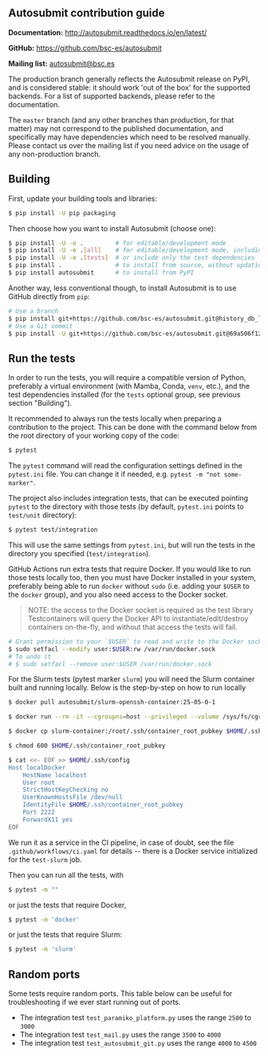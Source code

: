 ## Autosubmit contribution guide

**Documentation:** http://autosubmit.readthedocs.io/en/latest/

**GitHub:** https://github.com/bsc-es/autosubmit

**Mailing list:** autosubmit@bsc.es

The production branch generally reflects the Autosubmit release on PyPI,
and is considered stable: it should work 'out of the box' for the supported
backends. For a list of supported backends, please refer to the documentation.

The `master` branch (and any other branches than production, for that matter)
may not correspond to the published documentation, and specifically may have
dependencies which need to be resolved manually. Please contact us over the
mailing list if you need advice on the usage of any non-production branch.

## Building

First, update your building tools and libraries:

```bash
$ pip install -U pip packaging
```

Then choose how you want to install Autosubmit (choose one):

```bash
$ pip install -U -e .         # for editable/development mode
$ pip install -U -e .[all]    # for editable/development mode, including all dependencies
$ pip install -U -e .[tests]  # or include only the test dependencies
$ pip install .               # to install from source, without updating dependencies
$ pip install autosubmit      # to install from PyPI
```

Another way, less conventional though, to install Autosubmit is to use
GitHub directly from `pip`:

```bash
# Use a branch
$ pip install git+https://github.com/bsc-es/autosubmit.git@history_db_lint_fix
# Use a Git commit
$ pip install -U git+https://github.com/bsc-es/autosubmit.git@69a506f12c471b49fd021b3448b7d5bc215f1183
```

## Run the tests

In order to run the tests, you will require a compatible version of Python,
preferably a virtual environment (with Mamba, Conda, `venv`, etc.), and the
test dependencies installed (for the `tests` optional group, see previous
section "Building").

It recommended to always run the tests locally when preparing a contribution
to the project. This can be done with the command below from the root directory
of your working copy of the code:

```bash
$ pytest
```

The `pytest` command will read the configuration settings defined in the
`pytest.ini` file. You can change it if needed, e.g. `pytest -m "not some-marker"`.

The project also includes integration tests, that can be executed pointing
`pytest` to the directory with those tests (by default, `pytest.ini` points to
`test/unit` directory):

```bash
$ pytest test/integration
```

This will use the same settings from `pytest.ini`, but will run the tests in
the directory you specified (`test/integration`).

GitHub Actions run extra tests that require Docker. If you would like to run
those tests locally too, then you must have Docker installed in your system,
preferably being able to run `docker` without `sudo` (i.e. adding your `$USER`
to the `docker` group), and you also need access to the Docker socket.

> NOTE: the access to the Docker socket is required as the test library
>       Testcontainers will query the Docker API to instantiate/edit/destroy
>       containers on-the-fly, and without that access the tests will fail.

```bash
# Grant permission to your `$USER` to read and write to the Docker socket
$ sudo setfacl --modify user:$USER:rw /var/run/docker.sock
# To undo it
# $ sudo setfacl --remove user:$USER /var/run/docker.sock
```

For the Slurm tests (pytest marker `slurm`) you will need the Slurm container
built and running locally. Below is the step-by-step on how to run locally

```bash
$ docker pull autosubmit/slurm-openssh-container:25-05-0-1
```

```bash
$ docker run --rm -it --cgroupns=host --privileged --volume /sys/fs/cgroup:/sys/fs/cgroup:rw --hostname slurmctld --name slurm-container -p 2222:2222 autosubmit/slurm-openssh-container:25-05-0-1
```

```bash
$ docker cp slurm-container:/root/.ssh/container_root_pubkey $HOME/.ssh/container_root_pubkey || echo "Failed to docker cp SSH key"
```

```bash
$ chmod 600 $HOME/.ssh/container_root_pubkey
```

```bash
$ cat <<- EOF >> $HOME/.ssh/config
Host localDocker
    HostName localhost
    User root
    StrictHostKeyChecking no
    UserKnownHostsFile /dev/null
    IdentityFile $HOME/.ssh/container_root_pubkey
    Port 2222
    ForwardX11 yes
EOF
```

We run it as a service in the CI pipeline, in case of doubt, see the
file `.github/workflows/ci.yaml` for details -- there is a Docker service initialized
for the `test-slurm` job.

Then you can run all the tests, with

```bash
$ pytest -m ""
```

or just the tests that require Docker,

```bash
$ pytest -m 'docker'
```

or just the tests that require Slurm:

```bash
$ pytest -m 'slurm'
```

## Random ports

Some tests require random ports. This table below can be useful for troubleshooting
if we ever start running out of ports.

- The integration test `test_paramiko_platform.py` uses the range `2500` to `3000`
- The integration test `test_mail.py` uses the range `3500` to `4000`
- The integration test `test_autosubmit_git.py` uses the range `4000` to `4500`
